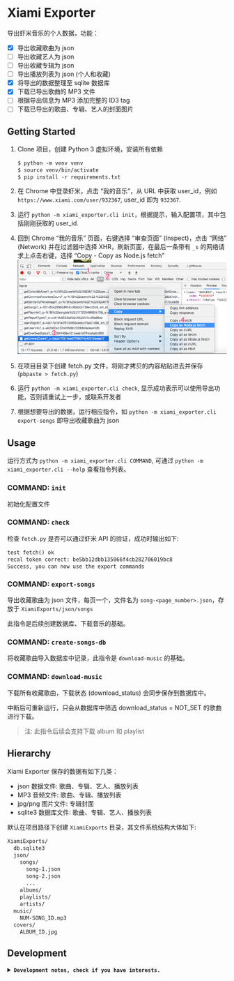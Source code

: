 # Xiami Exporter

导出虾米音乐的个人数据，功能：
- [x] 导出收藏歌曲为 json
- [ ] 导出收藏艺人为 json
- [ ] 导出收藏专辑为 json
- [ ] 导出播放列表为 json (个人和收藏)
- [x] 将导出的数据整理至 sqlite 数据库
- [x] 下载已导出歌曲的 MP3 文件
- [ ] 根据导出信息为 MP3 添加完整的 ID3 tag
- [ ] 下载已导出的歌曲、专辑、艺人的封面图片

## Getting Started

1. Clone 项目，创建 Python 3 虚拟环境，安装所有依赖

   ```
   $ python -m venv venv
   $ source venv/bin/activate
   $ pip install -r requirements.txt
   ```

2. 在 Chrome 中登录虾米，点击 “我的音乐”，从 URL 中获取 user_id，例如 `https://www.xiami.com/user/932367`, user_id 即为 `932367`.
3. 运行 `python -m xiami_exporter.cli init`，根据提示，输入配置项，其中包括刚刚获取的 user_id.
4. 回到 Chrome “我的音乐” 页面，右键选择 “审查页面” (Inspect)，点击 “网络” (Network) 并在过滤器中选择 XHR，刷新页面，在最后一条带有 `_s` 的网络请求上点击右键，选择 “Copy - Copy as Node.js fetch”
  ![](./inspect_steps.png)
5. 在项目目录下创建 fetch.py 文件，将刚才拷贝的内容粘贴进去并保存 (`pbpaste > fetch.py`)
6. 运行 `python -m xiami_exporter.cli check`, 显示成功表示可以使用导出功能，否则请重试上一步，或联系开发者
7. 根据想要导出的数据，运行相应指令，如 `python -m xiami_exporter.cli export-songs` 即导出收藏歌曲为 json

## Usage

运行方式为 `python -m xiami_exporter.cli COMMAND`, 可通过 `python -m xiami_exporter.cli --help` 查看指令列表。

### COMMAND: `init`

初始化配置文件

### COMMAND: `check`

检查 `fetch.py` 是否可以通过虾米 API 的验证，成功时输出如下:

```
test fetch() ok
recal token correct: be5bb12dbb135066f4cb282706019bc8
Success, you can now use the export commands
```

### COMMAND: `export-songs`

导出收藏歌曲为 json 文件，每页一个，文件名为 `song-<page_number>.json`，存放于 `XiamiExports/json/songs`

此指令是后续创建数据库、下载音乐的基础。

### COMMAND: `create-songs-db`

将收藏歌曲导入数据库中记录，此指令是 `download-music` 的基础。

### COMMAND: `download-music`

下载所有收藏歌曲，下载状态 (download_status) 会同步保存到数据库中。

中断后可重新运行，只会从数据库中筛选 download_status = NOT_SET 的歌曲进行下载。

> 注: 此指令后续会支持下载 album 和 playlist

## Hierarchy

Xiami Exporter 保存的数据有如下几类：
- json 数据文件: 歌曲、专辑、艺人、播放列表
- MP3 音频文件: 歌曲、专辑、播放列表
- jpg/png 图片文件: 专辑封面
- sqlite3 数据库文件: 歌曲、专辑、艺人、播放列表

默认在项目路径下创建 `XiamiExports` 目录，其文件系统结构大体如下:

```
XiamiExports/
  db.sqlite3
  json/
    songs/
      song-1.json
      song-2.json
      ...
    albums/
    playlists/
    artists/
  music/
    NUM-SONG_ID.mp3
  covers/
    ALBUM_ID.jpg
```

## Development

<details>
<summary><strong><code>Development notes, check if you have interests.</code></strong></summary>


other TODO
- [ ] remove useless keys in json

</details>
